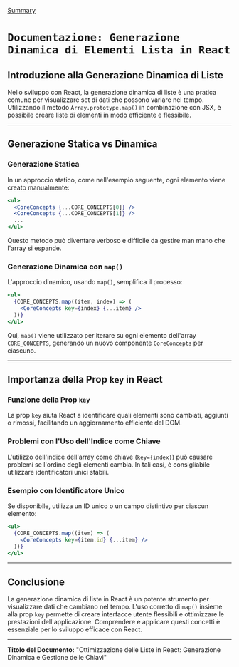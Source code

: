 [Summary](../Summary.md)

# `Documentazione: Generazione Dinamica di Elementi Lista in React`

## Introduzione alla Generazione Dinamica di Liste

Nello sviluppo con React, la generazione dinamica di liste è una pratica comune per visualizzare set di dati che possono variare nel tempo. Utilizzando il metodo `Array.prototype.map()` in combinazione con JSX, è possibile creare liste di elementi in modo efficiente e flessibile.

---

## Generazione Statica vs Dinamica

### Generazione Statica

In un approccio statico, come nell'esempio seguente, ogni elemento viene creato manualmente:

```jsx
<ul>
  <CoreConcepts {...CORE_CONCEPTS[0]} />
  <CoreConcepts {...CORE_CONCEPTS[1]} />
  ...
</ul>
```

Questo metodo può diventare verboso e difficile da gestire man mano che l'array si espande.

### Generazione Dinamica con `map()`

L'approccio dinamico, usando `map()`, semplifica il processo:

```jsx
<ul>
  {CORE_CONCEPTS.map((item, index) => (
    <CoreConcepts key={index} {...item} />
  ))}
</ul>
```

Qui, `map()` viene utilizzato per iterare su ogni elemento dell'array `CORE_CONCEPTS`, generando un nuovo componente `CoreConcepts` per ciascuno.

---

## Importanza della Prop `key` in React

### Funzione della Prop `key`

La prop `key` aiuta React a identificare quali elementi sono cambiati, aggiunti o rimossi, facilitando un aggiornamento efficiente del DOM.

### Problemi con l'Uso dell'Indice come Chiave

L'utilizzo dell'indice dell'array come chiave (`key={index}`) può causare problemi se l'ordine degli elementi cambia. In tali casi, è consigliabile utilizzare identificatori unici stabili.

### Esempio con Identificatore Unico

Se disponibile, utilizza un ID unico o un campo distintivo per ciascun elemento:

```jsx
<ul>
  {CORE_CONCEPTS.map((item) => (
    <CoreConcepts key={item.id} {...item} />
  ))}
</ul>
```

---

## Conclusione

La generazione dinamica di liste in React è un potente strumento per visualizzare dati che cambiano nel tempo. L'uso corretto di `map()` insieme alla prop `key` permette di creare interfacce utente flessibili e ottimizzare le prestazioni dell'applicazione. Comprendere e applicare questi concetti è essenziale per lo sviluppo efficace con React.

---

**Titolo del Documento:** "Ottimizzazione delle Liste in React: Generazione Dinamica e Gestione delle Chiavi"

